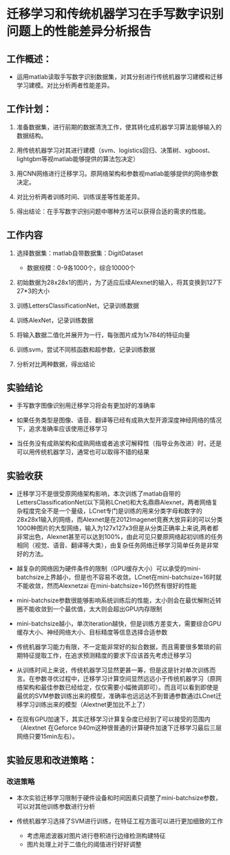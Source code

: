 # 迁移学习和传统机器学习在手写数字识别问题上的性能差异分析报告

## 工作概述：

* 运用matlab读取手写数字识别数据集，对其分别进行传统机器学习建模和迁移学习建模。对比分析两者性能差异。

## 工作计划：

1. 准备数据集，进行前期的数据清洗工作，使其转化成机器学习算法能够输入的数据结构。

2. 用传统机器学习对其进行建模（svm、logistics回归、决策树、xgboost、lightgbm等视matlab能够提供的算法包决定）

3. 用CNN网络进行迁移学习。原网络架构和参数视matlab能够提供的网络参数决定。

4. 对比分析两者训练时间、训练误差等性能差异。

5. 得出结论：在手写数字识别问题中哪种方法可以获得合适的需求的性能。


## 工作内容

1. 选择数据集：matlab自带数据集：DigitDataset
    - 数据规模：0-9各1000个，综合10000个

2. 初始数据为28x28x1的图片，为了适应后续Alexnet的输入，将其变换到127下27*3的大小

3. 训练LettersClassificationNet，记录训练数据

4. 训练AlexNet，记录训练数据

5. 将输入数据二值化并展开为一行，每张图片成为1x784的特征向量

6. 训练svm，尝试不同核函数和超参数，记录训练数据

7. 分析对比两种数据，得出结论

## 实验结论

- 手写数字图像识别用迁移学习将会有更加好的准确率

- 如果任务类型是图像、语音、翻译等已经有成熟大型开源深度神经网络的情况下，追求准确率应该使用迁移学习

- 当任务没有成熟架构和成熟网络或者追求可解释性（指导业务改进）时，还是可以用传统机器学习，通常也可以取得不错的结果


## 实验收获

- 迁移学习不是很受原网络架构影响，本次训练了matlab自带的LettersClassificationNet(以下简称LCnet)和大名鼎鼎Alexnet，两者网络复杂程度完全不是一个量级，LCnet专门是训练的用来分类字母和数字的28x28x1输入的网络，而Alexnet是在2012Imagenet竞赛大放异彩的可以分类1000种图片的大型网络，输入为127x127x3但是从分类正确率上来说,两者都非常出色，Alexnet甚至可以达到100%，由此可见只要原网络起初训练的任务相同（视觉、语音、翻译等大类），由复杂任务网络迁移学习简单任务是非常好的方法。

- 越复杂的网络因为硬件条件的限制（GPU缓存大小）可以承受的mini-batchsize上界越小，但是也不容易不收敛。LCnet在mini-batchsize=16时就不能收敛，然而Alexnetzai 在mini-batchsize=16仍然有很好的性能

- mini-batchsize参数很能够影响系统训练后的性能，太小则会在最优解附近转圈不能收敛到一个最优值，太大则会超出GPU内存限制

- mini-batchsize越小，单次iteration越快，但是训练方差变大，需要综合GPU缓存大小、神经网络大小、目标精度等信息选择合适参数

- 传统机器学习能力有限，不一定能非常好的拟合数据，而且需要很多繁琐的前期特征提取工作，在追求预测精度的要求下应该首先考虑迁移学习

- 从训练时间上来说，传统机器学习显然更甚一筹，但是这是针对单次训练而言。在参数寻优过程中，迁移学习计算空间显然远远小于传统机器学习（原网络架构和最佳参数已经给定，仅仅需要小幅微调即可）。而且可以看到即使是最优的SVM参数训练出来的模型，准确率也远远达不到普通参数通过LCnet迁移学习训练出来的模型（Alextnet更加比不上了）

- 在现有GPU加速下，其实迁移学习计算复杂度已经到了可以接受的范围内（Alextnet 在Geforce 940m这种很普通的计算硬件加速下迁移学习最后三层网络只要15min左右）。
  
## 实验反思和改进策略：

### 改进策略

- 本次实验迁移学习限制于硬件设备和时间因素只调整了mini-batchsize参数，可以对其他训练参数进行分析

- 传统机器学习选择了SVM进行训练，在特征工程方面可以进行更加细致的工作
    - 考虑用滤波器对图片进行卷积进行边缘检测构建特征
    - 图片处理上对于二值化的阈值进行好好调整